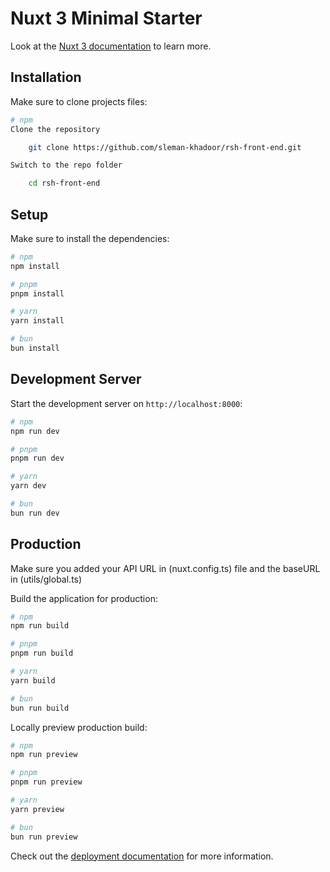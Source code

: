 # Nuxt 3 Minimal Starter

Look at the [Nuxt 3 documentation](https://nuxt.com/docs/getting-started/introduction) to learn more.

## Installation

Make sure to clone projects files:

```bash
# npm
Clone the repository

    git clone https://github.com/sleman-khadoor/rsh-front-end.git

Switch to the repo folder

    cd rsh-front-end
```


## Setup

Make sure to install the dependencies:

```bash
# npm
npm install

# pnpm
pnpm install

# yarn
yarn install

# bun
bun install
```

## Development Server

Start the development server on `http://localhost:8000`:

```bash
# npm
npm run dev

# pnpm
pnpm run dev

# yarn
yarn dev

# bun
bun run dev
```

## Production

Make sure you added your API URL in (nuxt.config.ts) file and the baseURL in (utils/global.ts)

Build the application for production:

```bash
# npm
npm run build

# pnpm
pnpm run build

# yarn
yarn build

# bun
bun run build
```

Locally preview production build:

```bash
# npm
npm run preview

# pnpm
pnpm run preview

# yarn
yarn preview

# bun
bun run preview
```

Check out the [deployment documentation](https://nuxt.com/docs/getting-started/deployment) for more information.

